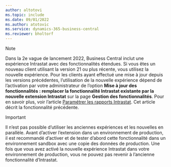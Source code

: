 ```yaml
---
author: altotovi
ms.topic: include
ms.date: 09/01/2022
ms.author: atotovic
ms.service: dynamics-365-business-central
ms.reviewer: bholtorf
---
```

> [!NOTE]
> Dans la 2e vague de lancement 2022, Business Central inclut une expérience Intrastat avec des fonctionnalités étendues. Si vous êtes un nouveau client utilisant la version 21 ou plus récente, vous utilisez la nouvelle expérience. Pour les clients ayant effectué une mise à jour depuis les versions précédentes, l’utilisation de la nouvelle expérience dépend de l’activation par votre administrateur de l’option **Mise à jour des fonctionnalités : remplacer la fonctionnalité Intrastat existante par la nouvelle extension Intrastat** sur la page **Gestion des fonctionnalités**. Pour en savoir plus, voir l’article [Paramétrer les rapports Intrastat](../finance-how-setup-report-intrastat.md). Cet article décrit la fonctionnalité précédente.

> [!IMPORTANT]
> Il n’est pas possible d’utiliser les anciennes expériences et les nouvelles en parallèle. Avant d’activer l’extension dans un environnement de production, il est recommandé d’activer et de tester d’abord cette fonctionnalité dans un environnement sandbox avec une copie des données de production. Une fois que vous avez activé la nouvelle expérience Intrastat dans votre environnement de production, vous ne pouvez pas revenir à l’ancienne fonctionnalité d’Intrastat.